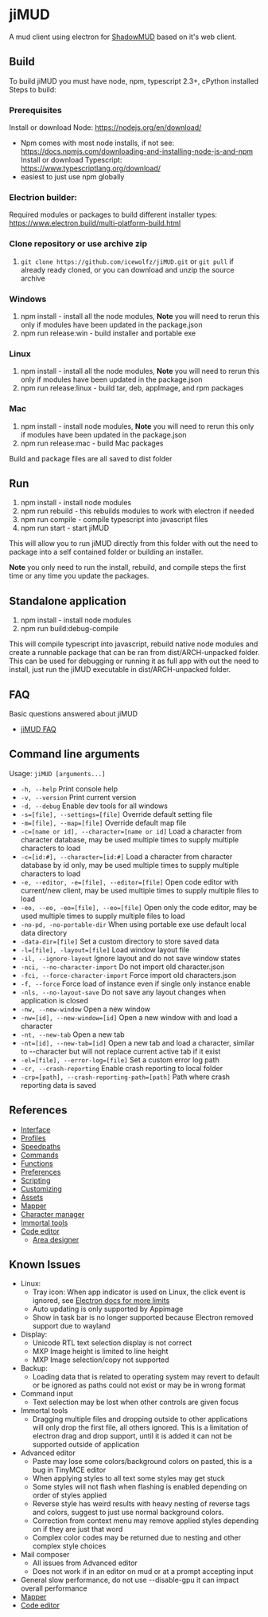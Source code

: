 # jiMUD

A mud client using electron for [ShadowMUD](http://www.shadowmud.com) based on it's web client.

## Build

  To build jiMUD you must have node, npm, typescript 2.3+, cPython installed
  Steps to build:

### Prerequisites

Install or download Node: https://nodejs.org/en/download/
  - Npm comes with most node installs, if not see: https://docs.npmjs.com/downloading-and-installing-node-js-and-npm
Install or download Typescript: https://www.typescriptlang.org/download/
  - easiest to just use npm globally

### Electrion builder:

Required modules or packages to build different installer types: https://www.electron.build/multi-platform-build.html

### Clone repository or use archive zip

1. `git clone https://github.com/icewolfz/jiMUD.git` or `git pull` if already ready cloned, or you can download and unzip the source archive

### Windows

1. npm install - install all the node modules, **Note** you will need to rerun this only if modules have been updated in the package.json
1. npm run release:win - build installer and portable exe

### Linux

1. npm install - install all the node modules, **Note** you will need to rerun this only if modules have been updated in the package.json
1. npm run release:linux - build tar, deb, appImage, and rpm packages

### Mac

1. npm install - install node modules, **Note** you will need to rerun this only if modules have been updated in the package.json
1. npm run release:mac - build Mac packages

Build and package files are all saved to dist folder

## Run

1. npm install - install node modules
1. npm run rebuild - this rebuilds modules to work with electron if needed
1. npm run compile - compile typescript into javascript files
1. npm run start - start jiMUD

This will allow you to run jiMUD directly from this folder with out the need to
package into a self contained folder or building an installer.

**Note** you only need to run the install, rebuild, and compile steps the first 
time or any time you update the packages.

## Standalone application

1. npm install - install node modules
1. npm run build:debug-compile

This will compile typescript into javascript, rebuild native node modules and create
a runnable package that can be ran from dist/ARCH-unpacked folder. This can be used
for debugging or running it as full app with out the need to install, just run
the jiMUD executable in dist/ARCH-unpacked folder.

## FAQ

Basic questions answered about jiMUD

- [jiMUD FAQ](faq.md)

## Command line arguments

Usage: `jiMUD [arguments...]`

- `-h, --help` Print console help
- `-v, --version` Print current version
- `-d, --debug` Enable dev tools for all windows
- `-s=[file], --settings=[file]` Override default setting file
- `-m=[file], --map=[file]` Override default map file
- `-c=[name or id], --character=[name or id]` Load a character from character database, may be used multiple times to supply multiple characters to load
- `-c=[id:#], --character=[id:#]` Load a character from character database by id only, may be used multiple times to supply multiple characters to load
- `-e, --editor, -e=[file], --editor=[file]` Open code editor with current/new client, may be used multiple times to supply multiple files to load
- `-eo, --eo, -eo=[file], --eo=[file]`  Open only the code editor, may be used multiple times to supply multiple files to load
- `-no-pd, -no-portable-dir` When using portable exe use default local data directory
- `-data-dir=[file]` Set a custom directory to store saved data
- `-l=[file], -layout=[file]` Load window layout file
- `-il, --ignore-layout` Ignore layout and do not save window states
- `-nci, --no-character-import` Do not import old character.json
- `-fci, --force-character-import` Force import old characters.json
- `-f, --force` Force load of instance even if single only instance enable
- `-nls, --no-layout-save` Do not save any layout changes when application is closed
- `-nw, --new-window` Open a new window
- `-nw=[id], --new-window=[id]` Open a new window with and load a character
- `-nt, --new-tab` Open a new tab
- `-nt=[id], --new-tab=[id]` Open a new tab and load a character, similar to --character but will not replace current active tab if it exist
- `-el=[file], --error-log=[file]` Set a custom error log path
- `-cr, --crash-reporting` Enable crash reporting to local folder
- `-crp=[path], --crash-reporting-path=[path]`  Path where crash reporting data is saved

## References

- [Interface](interface.md)
- [Profiles](profiles.md)
- [Speedpaths](speedpaths.md)
- [Commands](commands.md)
- [Functions](functions.md)
- [Preferences](preferences.md)
- [Scripting](scripting.md)
- [Customizing](customizing.md)
- [Assets](assets.md)
- [Mapper](mapper.md)
- [Character manager](character.manager.md)
- [Immortal tools](immortal.md)
- [Code editor](codeeditor.md)
  - [Area designer](codeeditor.designer.md)

## Known Issues

- Linux:
  - Tray icon: When app indicator is used on Linux, the click event is ignored, see [Electron docs for more limits](https://www.electronjs.org/docs/api/tray)
  - Auto updating is only supported by Appimage
  - Show in task bar is no longer supported because Electron removed support due to wayland
- Display:
  - Unicode RTL text selection display is not correct
  - MXP Image height is limited to line height
  - MXP Image selection/copy not supported
- Backup:
  - Loading data that is related to operating system may revert to default or be ignored as paths could not exist or may be in wrong format
- Command input
  - Text selection may be lost when other controls are given focus
- Immortal tools
  - Dragging multiple files and dropping outside to other applications will only drop the first file, all others ignored. This is a limitation of electron drag and drop support, until it is added it can not be supported outside of application
- Advanced editor
  - Paste may lose some colors/background colors on pasted, this is a bug in TinyMCE editor
  - When applying styles to all text some styles may get stuck
  - Some styles will not flash when flashing is enabled depending on order of styles applied
  - Reverse style has weird results with heavy nesting of reverse tags and colors, suggest to just use normal background colors.
  - Correction from context menu may remove applied styles depending on if they are just that word
  - Complex color codes may be returned due to nesting and other complex style choices
- Mail composer
  - All issues from Advanced editor
  - Does not work if in an editor on mud or at a prompt accepting input
- General slow performance, do not use --disable-gpu it can impact overall performance
- [Mapper](mapper.md#know-issues)
- [Code editor](codeeditor.md#know-issues)
